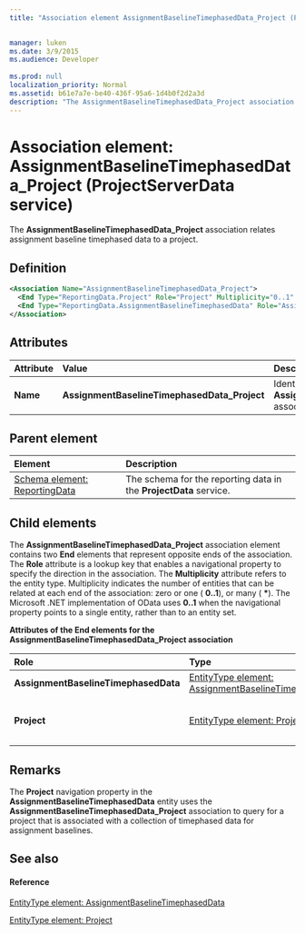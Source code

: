 ```yaml
---
title: "Association element AssignmentBaselineTimephasedData_Project (ProjectServerData service)"

 
manager: luken
ms.date: 3/9/2015
ms.audience: Developer
 
ms.prod: null
localization_priority: Normal
ms.assetid: b61e7a7e-be40-436f-95a6-1d4b0f2d2a3d
description: "The AssignmentBaselineTimephasedData_Project association relates assignment baseline timephased data to a project."
---
```


# Association element: AssignmentBaselineTimephasedData_Project (ProjectServerData service)

The **AssignmentBaselineTimephasedData_Project** association relates assignment baseline timephased data to a project. 
  
## Definition

```XML
<Association Name="AssignmentBaselineTimephasedData_Project">
  <End Type="ReportingData.Project" Role="Project" Multiplicity="0..1" />
  <End Type="ReportingData.AssignmentBaselineTimephasedData" Role="AssignmentBaselineTimephasedData" Multiplicity="*" />
</Association>
```

## Attributes

|**Attribute**|**Value**|**Description**|
|:-----|:-----|:-----|
|**Name** <br/> |**AssignmentBaselineTimephasedData_Project** <br/> |Identifies the two entity types that form the **AssignmentBaselineTimephasedData_Project** association.  <br/> |
   
## Parent element

|**Element**|**Description**|
|:-----|:-----|
|[Schema element: ReportingData](schema-reportingdata-projectdata-service.md) <br/> |The schema for the reporting data in the **ProjectData** service.  <br/> |
   
## Child elements

The **AssignmentBaselineTimephasedData_Project** association element contains two **End** elements that represent opposite ends of the association. The **Role** attribute is a lookup key that enables a navigational property to specify the direction in the association. The **Multiplicity** attribute refers to the entity type. Multiplicity indicates the number of entities that can be related at each end of the association: zero or one ( **0..1**), or many ( **\***). The Microsoft .NET implementation of OData uses **0..1** when the navigational property points to a single entity, rather than to an entity set. 
  
**Attributes of the End elements for the AssignmentBaselineTimephasedData_Project association**

|**Role**|**Type**|**Multiplicity**|**Description**|
|:-----|:-----|:-----|:-----|
|**AssignmentBaselineTimephasedData** <br/> |[EntityType element: AssignmentBaselineTimephasedData](entitytype-assignmentbaselinetimephaseddata-projectdata-service.md) <br/> |**\*** <br/> |The collection of timephased data for assignment baselines, in the reporting tables.  <br/> |
|**Project** <br/> |[EntityType element: Project](entitytype-project-projectdata-service.md) <br/> |**0..1** <br/> |The project object that is being referenced in in the **AssignmentBaselineTimephasedData_Project** association.  <br/> |
   
## Remarks

The **Project** navigation property in the **AssignmentBaselineTimephasedData** entity uses the **AssignmentBaselineTimephasedData_Project** association to query for a project that is associated with a collection of timephased data for assignment baselines. 
  
## See also

#### Reference

[EntityType element: AssignmentBaselineTimephasedData](entitytype-assignmentbaselinetimephaseddata-projectdata-service.md)
  
[EntityType element: Project](entitytype-project-projectdata-service.md)

